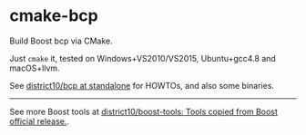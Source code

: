 # cmake-bcp

Build Boost bcp via CMake.

Just `cmake` it, tested on Windows+VS2010/VS2015, Ubuntu+gcc4.8 and macOS+llvm.

See [district10/bcp at standalone](https://github.com/district10/bcp/tree/standalone) for HOWTOs,
and also some binaries.

---

See more Boost tools at [district10/boost-tools: Tools copied from Boost official release.](https://github.com/district10/boost-tools).
